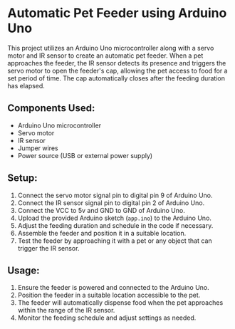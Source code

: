 # Automatic Pet Feeder using Arduino Uno

This project utilizes an Arduino Uno microcontroller along with a servo motor and IR sensor to create an automatic pet feeder. When a pet approaches the feeder, the IR sensor detects its presence and triggers the servo motor to open the feeder's cap, allowing the pet access to food for a set period of time. The cap automatically closes after the feeding duration has elapsed.

## Components Used:

- Arduino Uno microcontroller
- Servo motor
- IR sensor
- Jumper wires
- Power source (USB or external power supply)

## Setup:

1. Connect the servo motor signal pin to digital pin 9 of Arduino Uno.
2. Connect the IR sensor signal pin to digital pin 2 of Arduino Uno.
3. Connect the VCC to 5v and GND to GND of Arduino Uno.
4. Upload the provided Arduino sketch (`app.ino`) to the Arduino Uno.
5. Adjust the feeding duration and schedule in the code if necessary.
6. Assemble the feeder and position it in a suitable location.
7. Test the feeder by approaching it with a pet or any object that can trigger the IR sensor.

## Usage:

1. Ensure the feeder is powered and connected to the Arduino Uno.
2. Position the feeder in a suitable location accessible to the pet.
3. The feeder will automatically dispense food when the pet approaches within the range of the IR sensor.
4. Monitor the feeding schedule and adjust settings as needed.